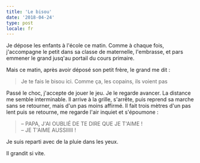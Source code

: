 ```yaml
---
title: 'Le bisou'
date: '2018-04-24'
type: post
locale: fr
---
```


Je dépose les enfants à l'école ce matin. Comme à chaque fois, j'accompagne le petit dans sa classe de maternelle, l'embrasse, et pars emmener le grand jusq'au portail du cours primaire.

<!-- more -->

Mais ce matin, après avoir déposé son petit frère, le grand me dit :

> Je te fais le bisou ici. Comme ça, les copains, ils voient pas

Passé le choc, j'accepte de jouer le jeu. Je le regarde avancer. La distance me semble interminable. Il arrive à la grille, s'arrête, puis reprend sa marche sans se retourner, mais d'un pas moins affirmé. Il fait trois mètres d'un pas lent puis se retourne, me regarde l'air inquiet et s'époumone :

> – PAPA, J'AI OUBLIÉ DE TE DIRE QUE JE T'AIME !  
> – JE T'AIME AUSSIIIII !

Je suis reparti avec de la pluie dans les yeux.

Il grandit si vite.
